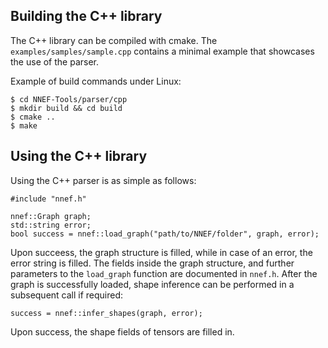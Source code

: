 
Building the C++ library
------------------------

The C++ library can be compiled with cmake.
The `examples/samples/sample.cpp` contains a minimal example that showcases the use of the parser.

Example of build commands under Linux:
````
$ cd NNEF-Tools/parser/cpp
$ mkdir build && cd build
$ cmake ..
$ make
````


Using the C++ library
---------------------

Using the C++ parser is as simple as follows:

```
#include "nnef.h"

nnef::Graph graph;
std::string error;
bool success = nnef::load_graph("path/to/NNEF/folder", graph, error);
```

Upon succeess, the graph structure is filled, while in case of an error, the error string is filled. The fields inside the graph structure, and further parameters to the `load_graph` function are documented in `nnef.h`. After the graph is successfully loaded, shape inference can be performed in a subsequent call if required:

```
success = nnef::infer_shapes(graph, error);
```

Upon success, the shape fields of tensors are filled in.
